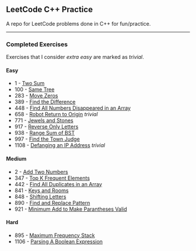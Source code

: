 ## LeetCode C++ Practice

A repo for LeetCode problems done in C++ for fun/practice.

***

### Completed Exercises
Exercises that I consider *extra easy* are marked as *trivial*.
#### Easy
- 1 - [Two Sum](https://leetcode.com/problems/two-sum/)
- 100 - [Same Tree](https://leetcode.com/problems/same-tree/)
- 283 - [Move Zeros](https://leetcode.com/problems/move-zeroes/)
- 389 - [Find the Difference](https://leetcode.com/problems/find-the-difference/)
- 448 - [Find All Numbers Disappeared in an Array](https://leetcode.com/problems/find-all-numbers-disappeared-in-an-array/)
- 658 - [Robot Return to Origin](https://leetcode.com/problems/robot-return-to-origin/) *trivial*
- 771 - [Jewels and Stones](https://leetcode.com/problems/jewels-and-stones/)
- 917 - [Reverse Only Letters](https://leetcode.com/problems/reverse-only-letters/)
- 938 - [Range Sum of BST](https://leetcode.com/problems/range-sum-of-bst/)
- 997 - [Find the Town Judge](https://leetcode.com/problems/find-the-town-judge/)
- 1108 - [Defanging an IP Address](https://leetcode.com/problems/defanging-an-ip-address/) *trivial*
#### Medium
- 2 - [Add Two Numbers](https://leetcode.com/problems/add-two-numbers/)
- 347 - [Top K Frequent Elements](https://leetcode.com/problems/top-k-frequent-elements/)
- 442 - [Find All Duplicates in an Array](https://leetcode.com/problems/find-all-duplicates-in-an-array/)
- 841 - [Keys and Rooms](https://leetcode.com/problems/keys-and-rooms/)
- 848 - [Shifting Letters](https://leetcode.com/problems/shifting-letters/)
- 890 - [Find and Replace Pattern](https://leetcode.com/problems/find-and-replace-pattern/)
- 921 - [Minimum Add to Make Parantheses Valid](https://leetcode.com/problems/minimum-add-to-make-parentheses-valid/)
#### Hard
- 895 - [Maximum Frequency Stack](https://leetcode.com/problems/maximum-frequency-stack/)
- 1106 - [Parsing A Boolean Expression](https://leetcode.com/problems/parsing-a-boolean-expression/)